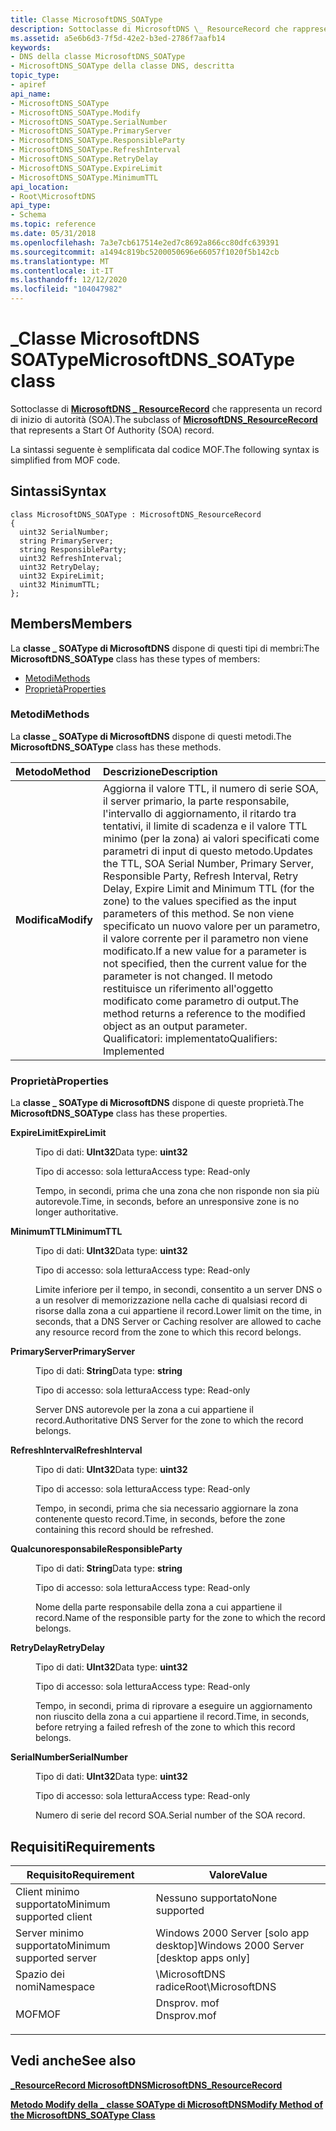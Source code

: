 ```yaml
---
title: Classe MicrosoftDNS_SOAType
description: Sottoclasse di MicrosoftDNS \_ ResourceRecord che rappresenta un record di inizio di autorità (SOA).
ms.assetid: a5e6b6d3-7f5d-42e2-b3ed-2786f7aafb14
keywords:
- DNS della classe MicrosoftDNS_SOAType
- MicrosoftDNS_SOAType della classe DNS, descritta
topic_type:
- apiref
api_name:
- MicrosoftDNS_SOAType
- MicrosoftDNS_SOAType.Modify
- MicrosoftDNS_SOAType.SerialNumber
- MicrosoftDNS_SOAType.PrimaryServer
- MicrosoftDNS_SOAType.ResponsibleParty
- MicrosoftDNS_SOAType.RefreshInterval
- MicrosoftDNS_SOAType.RetryDelay
- MicrosoftDNS_SOAType.ExpireLimit
- MicrosoftDNS_SOAType.MinimumTTL
api_location:
- Root\MicrosoftDNS
api_type:
- Schema
ms.topic: reference
ms.date: 05/31/2018
ms.openlocfilehash: 7a3e7cb617514e2ed7c8692a866cc80dfc639391
ms.sourcegitcommit: a1494c819bc5200050696e66057f1020f5b142cb
ms.translationtype: MT
ms.contentlocale: it-IT
ms.lasthandoff: 12/12/2020
ms.locfileid: "104047982"
---
```

# <a name="microsoftdns_soatype-class"></a><span data-ttu-id="4f302-105">\_Classe MicrosoftDNS SOAType</span><span class="sxs-lookup"><span data-stu-id="4f302-105">MicrosoftDNS\_SOAType class</span></span>

<span data-ttu-id="4f302-106">Sottoclasse di [**MicrosoftDNS \_ ResourceRecord**](microsoftdns-resourcerecord.md) che rappresenta un record di inizio di autorità (SOA).</span><span class="sxs-lookup"><span data-stu-id="4f302-106">The subclass of [**MicrosoftDNS\_ResourceRecord**](microsoftdns-resourcerecord.md) that represents a Start Of Authority (SOA) record.</span></span>

<span data-ttu-id="4f302-107">La sintassi seguente è semplificata dal codice MOF.</span><span class="sxs-lookup"><span data-stu-id="4f302-107">The following syntax is simplified from MOF code.</span></span>

## <a name="syntax"></a><span data-ttu-id="4f302-108">Sintassi</span><span class="sxs-lookup"><span data-stu-id="4f302-108">Syntax</span></span>

``` syntax
class MicrosoftDNS_SOAType : MicrosoftDNS_ResourceRecord
{
  uint32 SerialNumber;
  string PrimaryServer;
  string ResponsibleParty;
  uint32 RefreshInterval;
  uint32 RetryDelay;
  uint32 ExpireLimit;
  uint32 MinimumTTL;
};
```

## <a name="members"></a><span data-ttu-id="4f302-109">Members</span><span class="sxs-lookup"><span data-stu-id="4f302-109">Members</span></span>

<span data-ttu-id="4f302-110">La **classe \_ SOAType di MicrosoftDNS** dispone di questi tipi di membri:</span><span class="sxs-lookup"><span data-stu-id="4f302-110">The **MicrosoftDNS\_SOAType** class has these types of members:</span></span>

-   [<span data-ttu-id="4f302-111">Metodi</span><span class="sxs-lookup"><span data-stu-id="4f302-111">Methods</span></span>](#methods)
-   [<span data-ttu-id="4f302-112">Proprietà</span><span class="sxs-lookup"><span data-stu-id="4f302-112">Properties</span></span>](#properties)

### <a name="methods"></a><span data-ttu-id="4f302-113">Metodi</span><span class="sxs-lookup"><span data-stu-id="4f302-113">Methods</span></span>

<span data-ttu-id="4f302-114">La **classe \_ SOAType di MicrosoftDNS** dispone di questi metodi.</span><span class="sxs-lookup"><span data-stu-id="4f302-114">The **MicrosoftDNS\_SOAType** class has these methods.</span></span>



| <span data-ttu-id="4f302-115">Metodo</span><span class="sxs-lookup"><span data-stu-id="4f302-115">Method</span></span>     | <span data-ttu-id="4f302-116">Descrizione</span><span class="sxs-lookup"><span data-stu-id="4f302-116">Description</span></span>                                                                                                                                                                                                                                                                                                                                                                                                                                              |
|:-----------|:---------------------------------------------------------------------------------------------------------------------------------------------------------------------------------------------------------------------------------------------------------------------------------------------------------------------------------------------------------------------------------------------------------------------------------------------------------|
| <span data-ttu-id="4f302-117">**Modifica**</span><span class="sxs-lookup"><span data-stu-id="4f302-117">**Modify**</span></span> | <span data-ttu-id="4f302-118">Aggiorna il valore TTL, il numero di serie SOA, il server primario, la parte responsabile, l'intervallo di aggiornamento, il ritardo tra tentativi, il limite di scadenza e il valore TTL minimo (per la zona) ai valori specificati come parametri di input di questo metodo.</span><span class="sxs-lookup"><span data-stu-id="4f302-118">Updates the TTL, SOA Serial Number, Primary Server, Responsible Party, Refresh Interval, Retry Delay, Expire Limit and Minimum TTL (for the zone) to the values specified as the input parameters of this method.</span></span> <span data-ttu-id="4f302-119">Se non viene specificato un nuovo valore per un parametro, il valore corrente per il parametro non viene modificato.</span><span class="sxs-lookup"><span data-stu-id="4f302-119">If a new value for a parameter is not specified, then the current value for the parameter is not changed.</span></span> <span data-ttu-id="4f302-120">Il metodo restituisce un riferimento all'oggetto modificato come parametro di output.</span><span class="sxs-lookup"><span data-stu-id="4f302-120">The method returns a reference to the modified object as an output parameter.</span></span> <br/> <span data-ttu-id="4f302-121">Qualificatori: implementato</span><span class="sxs-lookup"><span data-stu-id="4f302-121">Qualifiers: Implemented</span></span><br/> |



 

### <a name="properties"></a><span data-ttu-id="4f302-122">Proprietà</span><span class="sxs-lookup"><span data-stu-id="4f302-122">Properties</span></span>

<span data-ttu-id="4f302-123">La **classe \_ SOAType di MicrosoftDNS** dispone di queste proprietà.</span><span class="sxs-lookup"><span data-stu-id="4f302-123">The **MicrosoftDNS\_SOAType** class has these properties.</span></span>

<dl> <dt>

<span data-ttu-id="4f302-124">**ExpireLimit**</span><span class="sxs-lookup"><span data-stu-id="4f302-124">**ExpireLimit**</span></span>
</dt> <dd> <dl> <dt>

<span data-ttu-id="4f302-125">Tipo di dati: **UInt32**</span><span class="sxs-lookup"><span data-stu-id="4f302-125">Data type: **uint32**</span></span>
</dt> <dt>

<span data-ttu-id="4f302-126">Tipo di accesso: sola lettura</span><span class="sxs-lookup"><span data-stu-id="4f302-126">Access type: Read-only</span></span>
</dt> </dl>

<span data-ttu-id="4f302-127">Tempo, in secondi, prima che una zona che non risponde non sia più autorevole.</span><span class="sxs-lookup"><span data-stu-id="4f302-127">Time, in seconds, before an unresponsive zone is no longer authoritative.</span></span>

</dd> <dt>

<span data-ttu-id="4f302-128">**MinimumTTL**</span><span class="sxs-lookup"><span data-stu-id="4f302-128">**MinimumTTL**</span></span>
</dt> <dd> <dl> <dt>

<span data-ttu-id="4f302-129">Tipo di dati: **UInt32**</span><span class="sxs-lookup"><span data-stu-id="4f302-129">Data type: **uint32**</span></span>
</dt> <dt>

<span data-ttu-id="4f302-130">Tipo di accesso: sola lettura</span><span class="sxs-lookup"><span data-stu-id="4f302-130">Access type: Read-only</span></span>
</dt> </dl>

<span data-ttu-id="4f302-131">Limite inferiore per il tempo, in secondi, consentito a un server DNS o a un resolver di memorizzazione nella cache di qualsiasi record di risorse dalla zona a cui appartiene il record.</span><span class="sxs-lookup"><span data-stu-id="4f302-131">Lower limit on the time, in seconds, that a DNS Server or Caching resolver are allowed to cache any resource record from the zone to which this record belongs.</span></span>

</dd> <dt>

<span data-ttu-id="4f302-132">**PrimaryServer**</span><span class="sxs-lookup"><span data-stu-id="4f302-132">**PrimaryServer**</span></span>
</dt> <dd> <dl> <dt>

<span data-ttu-id="4f302-133">Tipo di dati: **String**</span><span class="sxs-lookup"><span data-stu-id="4f302-133">Data type: **string**</span></span>
</dt> <dt>

<span data-ttu-id="4f302-134">Tipo di accesso: sola lettura</span><span class="sxs-lookup"><span data-stu-id="4f302-134">Access type: Read-only</span></span>
</dt> </dl>

<span data-ttu-id="4f302-135">Server DNS autorevole per la zona a cui appartiene il record.</span><span class="sxs-lookup"><span data-stu-id="4f302-135">Authoritative DNS Server for the zone to which the record belongs.</span></span>

</dd> <dt>

<span data-ttu-id="4f302-136">**RefreshInterval**</span><span class="sxs-lookup"><span data-stu-id="4f302-136">**RefreshInterval**</span></span>
</dt> <dd> <dl> <dt>

<span data-ttu-id="4f302-137">Tipo di dati: **UInt32**</span><span class="sxs-lookup"><span data-stu-id="4f302-137">Data type: **uint32**</span></span>
</dt> <dt>

<span data-ttu-id="4f302-138">Tipo di accesso: sola lettura</span><span class="sxs-lookup"><span data-stu-id="4f302-138">Access type: Read-only</span></span>
</dt> </dl>

<span data-ttu-id="4f302-139">Tempo, in secondi, prima che sia necessario aggiornare la zona contenente questo record.</span><span class="sxs-lookup"><span data-stu-id="4f302-139">Time, in seconds, before the zone containing this record should be refreshed.</span></span>

</dd> <dt>

<span data-ttu-id="4f302-140">**Qualcunoresponsabile**</span><span class="sxs-lookup"><span data-stu-id="4f302-140">**ResponsibleParty**</span></span>
</dt> <dd> <dl> <dt>

<span data-ttu-id="4f302-141">Tipo di dati: **String**</span><span class="sxs-lookup"><span data-stu-id="4f302-141">Data type: **string**</span></span>
</dt> <dt>

<span data-ttu-id="4f302-142">Tipo di accesso: sola lettura</span><span class="sxs-lookup"><span data-stu-id="4f302-142">Access type: Read-only</span></span>
</dt> </dl>

<span data-ttu-id="4f302-143">Nome della parte responsabile della zona a cui appartiene il record.</span><span class="sxs-lookup"><span data-stu-id="4f302-143">Name of the responsible party for the zone to which the record belongs.</span></span>

</dd> <dt>

<span data-ttu-id="4f302-144">**RetryDelay**</span><span class="sxs-lookup"><span data-stu-id="4f302-144">**RetryDelay**</span></span>
</dt> <dd> <dl> <dt>

<span data-ttu-id="4f302-145">Tipo di dati: **UInt32**</span><span class="sxs-lookup"><span data-stu-id="4f302-145">Data type: **uint32**</span></span>
</dt> <dt>

<span data-ttu-id="4f302-146">Tipo di accesso: sola lettura</span><span class="sxs-lookup"><span data-stu-id="4f302-146">Access type: Read-only</span></span>
</dt> </dl>

<span data-ttu-id="4f302-147">Tempo, in secondi, prima di riprovare a eseguire un aggiornamento non riuscito della zona a cui appartiene il record.</span><span class="sxs-lookup"><span data-stu-id="4f302-147">Time, in seconds, before retrying a failed refresh of the zone to which this record belongs.</span></span>

</dd> <dt>

<span data-ttu-id="4f302-148">**SerialNumber**</span><span class="sxs-lookup"><span data-stu-id="4f302-148">**SerialNumber**</span></span>
</dt> <dd> <dl> <dt>

<span data-ttu-id="4f302-149">Tipo di dati: **UInt32**</span><span class="sxs-lookup"><span data-stu-id="4f302-149">Data type: **uint32**</span></span>
</dt> <dt>

<span data-ttu-id="4f302-150">Tipo di accesso: sola lettura</span><span class="sxs-lookup"><span data-stu-id="4f302-150">Access type: Read-only</span></span>
</dt> </dl>

<span data-ttu-id="4f302-151">Numero di serie del record SOA.</span><span class="sxs-lookup"><span data-stu-id="4f302-151">Serial number of the SOA record.</span></span>

</dd> </dl>

## <a name="requirements"></a><span data-ttu-id="4f302-152">Requisiti</span><span class="sxs-lookup"><span data-stu-id="4f302-152">Requirements</span></span>



| <span data-ttu-id="4f302-153">Requisito</span><span class="sxs-lookup"><span data-stu-id="4f302-153">Requirement</span></span> | <span data-ttu-id="4f302-154">Valore</span><span class="sxs-lookup"><span data-stu-id="4f302-154">Value</span></span> |
|-------------------------------------|----------------------------------------------------------------------------------------|
| <span data-ttu-id="4f302-155">Client minimo supportato</span><span class="sxs-lookup"><span data-stu-id="4f302-155">Minimum supported client</span></span><br/> | <span data-ttu-id="4f302-156">Nessuno supportato</span><span class="sxs-lookup"><span data-stu-id="4f302-156">None supported</span></span><br/>                                                              |
| <span data-ttu-id="4f302-157">Server minimo supportato</span><span class="sxs-lookup"><span data-stu-id="4f302-157">Minimum supported server</span></span><br/> | <span data-ttu-id="4f302-158">Windows 2000 Server \[solo app desktop\]</span><span class="sxs-lookup"><span data-stu-id="4f302-158">Windows 2000 Server \[desktop apps only\]</span></span><br/>                                   |
| <span data-ttu-id="4f302-159">Spazio dei nomi</span><span class="sxs-lookup"><span data-stu-id="4f302-159">Namespace</span></span><br/>                | <span data-ttu-id="4f302-160">\\MicrosoftDNS radice</span><span class="sxs-lookup"><span data-stu-id="4f302-160">Root\\MicrosoftDNS</span></span><br/>                                                          |
| <span data-ttu-id="4f302-161">MOF</span><span class="sxs-lookup"><span data-stu-id="4f302-161">MOF</span></span><br/>                      | <dl> <span data-ttu-id="4f302-162"><dt>Dnsprov. mof</dt></span><span class="sxs-lookup"><span data-stu-id="4f302-162"><dt>Dnsprov.mof</dt></span></span> </dl> |



## <a name="see-also"></a><span data-ttu-id="4f302-163">Vedi anche</span><span class="sxs-lookup"><span data-stu-id="4f302-163">See also</span></span>

<dl> <dt>

[<span data-ttu-id="4f302-164">**\_ResourceRecord MicrosoftDNS**</span><span class="sxs-lookup"><span data-stu-id="4f302-164">**MicrosoftDNS\_ResourceRecord**</span></span>](microsoftdns-resourcerecord.md)
</dt> <dt>

[<span data-ttu-id="4f302-165">**Metodo Modify della \_ classe SOAType di MicrosoftDNS**</span><span class="sxs-lookup"><span data-stu-id="4f302-165">**Modify Method of the MicrosoftDNS\_SOAType Class**</span></span>](microsoftdns-soatype-modify.md)
</dt> </dl>

 

 





